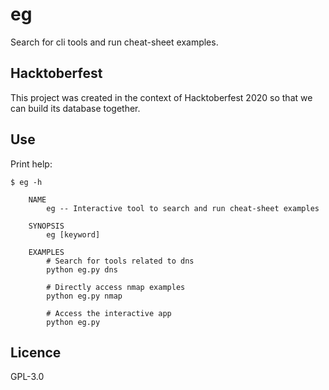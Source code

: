 # eg
Search for cli tools and run cheat-sheet examples. 

## Hacktoberfest
This project was created in the context of Hacktoberfest 2020 so that we can build its database together.

## Use
Print help:
```
$ eg -h

    NAME
        eg -- Interactive tool to search and run cheat-sheet examples

    SYNOPSIS
        eg [keyword]

    EXAMPLES
        # Search for tools related to dns
        python eg.py dns

        # Directly access nmap examples
        python eg.py nmap

        # Access the interactive app
        python eg.py
```

## Licence
GPL-3.0
